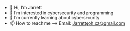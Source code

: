- 👋 Hi, I’m Jarrett
- 👀 I’m interested in cybersecurity and programming
- 🌱 I’m currently learning about cybersecurity
- 📫 How to reach me --> Email: Jarrettgoh.xz@gmail.com

<!---
Jarrettgohh/Jarrettgohh is a ✨ special ✨ repository because its `README.md` (this file) appears on your GitHub profile.
You can click the Preview link to take a look at your changes.
--->
